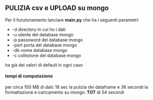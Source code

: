 ## PULIZIA csv e UPLOAD su mongo

Per il funzionamento lanciare **main.py** che ha i seguenti parametri:
- -d directory in cui ho i dati
- -u utente del database mongo
- -p passoword del database mongo
- -port porta del database mongo
- -db nome database mongo
- -c collezione del database mongo

ha già dei valori di default in ogni caso

#### tempi di computazione 
per circa 100 MB di dati: 18 sec la pulizia dei dataframe e 36 secondi la formattazione e caricamento su mongo: **TOT** di 54 secondi